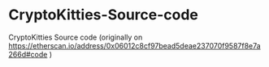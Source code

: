 # CryptoKitties-Source-code
CryptoKitties Source code (originally on https://etherscan.io/address/0x06012c8cf97bead5deae237070f9587f8e7a266d#code )
